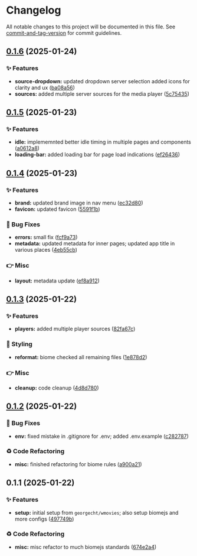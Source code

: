 # Changelog

All notable changes to this project will be documented in this file. See [commit-and-tag-version](https://github.com/absolute-version/commit-and-tag-version) for commit guidelines.

## [0.1.6](https://github.com/GeorgeCht/streamlite/compare/v0.1.5...v0.1.6) (2025-01-24)


### ✨ Features

* **source-dropdown:** updated dropdown server selection added icons for clarity and ux ([ba08a56](https://github.com/GeorgeCht/streamlite/commit/ba08a56a588fc7e72f79f937bfcf626e03cfe2f8))
* **sources:** added multiple server sources for the media player ([5c75435](https://github.com/GeorgeCht/streamlite/commit/5c75435b5d6fb4a72867c0af75953a6009b77860))

## [0.1.5](https://github.com/GeorgeCht/streamlite/compare/v0.1.4...v0.1.5) (2025-01-23)


### ✨ Features

* **idle:** implememnted better idle timing in multiple pages and components ([a0612a8](https://github.com/GeorgeCht/streamlite/commit/a0612a83afd7e6d2bedd42bdc7cccbd27c53a72b))
* **loading-bar:** added loading bar for page load indications ([ef26436](https://github.com/GeorgeCht/streamlite/commit/ef26436e8a73f1e6902ea20f5f98b09deace9774))

## [0.1.4](https://github.com/GeorgeCht/streamlite/compare/v0.1.3...v0.1.4) (2025-01-23)


### ✨ Features

* **brand:** updated brand image in nav menu ([ec32d80](https://github.com/GeorgeCht/streamlite/commit/ec32d80717be8c7bc687291f91cc5e241c1e5b00))
* **favicon:** updated favicon ([5591f1b](https://github.com/GeorgeCht/streamlite/commit/5591f1bed2688e490fc406f59e413e40fcbda76e))


### 🐛 Bug Fixes

* **errors:** small fix ([fcf9a73](https://github.com/GeorgeCht/streamlite/commit/fcf9a733278b3780fa97d41107c63a950b084832))
* **metadata:** updated metadata for inner pages; updated app title in various places ([4eb55cb](https://github.com/GeorgeCht/streamlite/commit/4eb55cb09ffbceeedd0ce712437bb918739b5a7a))


### 👉 Misc

* **layout:** metadata update ([ef8a912](https://github.com/GeorgeCht/streamlite/commit/ef8a91251f417b05e81e8eb29e52d474373e734c))

## [0.1.3](https://github.com/GeorgeCht/streamlite/compare/v0.1.2...v0.1.3) (2025-01-22)


### ✨ Features

* **players:** added multiple player sources ([82fa67c](https://github.com/GeorgeCht/streamlite/commit/82fa67c9d5f7c5d61673a2807635d6f3f817d7a7))


### 💄 Styling

* **reformat:** biome checked all remaining files ([1e878d2](https://github.com/GeorgeCht/streamlite/commit/1e878d252a4de1d34868b4a2e8e33c917a8e5949))


### 👉 Misc

* **cleanup:** code cleanup ([4d8d780](https://github.com/GeorgeCht/streamlite/commit/4d8d780df01dff1a2605ff8651640458bbb9bf74))

## [0.1.2](https://github.com/GeorgeCht/streamlite/compare/v0.1.1...v0.1.2) (2025-01-22)


### 🐛 Bug Fixes

* **env:** fixed mistake in .gitignore for .env; added .env.example ([c282787](https://github.com/GeorgeCht/streamlite/commit/c2827872237b4002f770c54efa3fda2002870931))


### ♻️ Code Refactoring

* **misc:** finished refactoring for biome rules ([a900a21](https://github.com/GeorgeCht/streamlite/commit/a900a21041f3a50ba114de0970b1b1e8fe63133a))

## 0.1.1 (2025-01-22)


### ✨ Features

* **setup:** initial setup from `georgecht/wmovies`; also setup biomejs and more configs ([497749b](https://github.com/GeorgeCht/streamlite/commit/497749b1a9752f619d0b61d68eaa051d24e84525))


### ♻️ Code Refactoring

* **misc:** misc refactor to much biomejs standards ([674e2a4](https://github.com/GeorgeCht/streamlite/commit/674e2a4348c90c680e959ad24653764536f94430))
